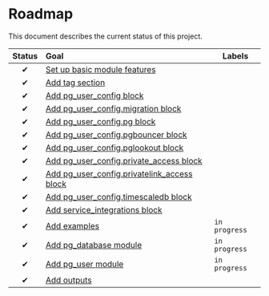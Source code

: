 # Roadmap

This document describes the current status of this project.


| Status | Goal | Labels | 
| :---: | :--- | --- | 
| ✔ | [Set up basic module features]() || 
| ✔ | [Add tag section]() ||
| ✔ | [Add pg_user_config block]() ||
| ✔ | [Add pg_user_config.migration block]() ||
| ✔ | [Add pg_user_config.pg block]() ||
| ✔ | [Add pg_user_config.pgbouncer block]() ||
| ✔ | [Add pg_user_config.pglookout block]() ||
| ✔ | [Add pg_user_config.private_access block]() ||
| ✔ | [Add pg_user_config.privatelink_access block]() ||
| ✔ | [Add pg_user_config.timescaledb block]() ||
| ✔ | [Add service_integrations block]() ||
| ✔ | [Add examples]() |`in progress`|
| ✔ | [Add pg_database module]() |`in progress`|
| ✔ | [Add pg_user module]() |`in progress`|
| ✔ | [Add outputs]() ||
